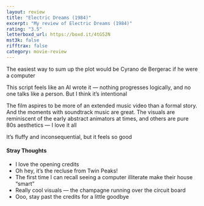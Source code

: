 ```yaml
---
layout: review
title: "Electric Dreams (1984)"
excerpt: "My review of Electric Dreams (1984)"
rating: "3.5"
letterboxd_url: https://boxd.it/4tG52N
mst3k: false
rifftrax: false
category: movie-review
---
```


The easiest way to sum up the plot would be Cyrano de Bergerac if he were a computer

This script feels like an AI wrote it — nothing progresses logically, and no one talks like a person. But I think it’s intentional

The film aspires to be more of an extended music video than a formal story. And the moments with soundtrack music are great. The visuals are reminiscent of the early abstract animators at times, and others are pure 80s aesthetics — I love it all

It’s fluffy and inconsequential, but it feels so good

#### Stray Thoughts

- I love the opening credits
- Oh hey, it’s the recluse from Twin Peaks!
- The first time I can recall seeing a computer illiterate make their house “smart”
- Really cool visuals — the champagne running over the circuit board
- Ooo, stay past the credits for a little goodbye
